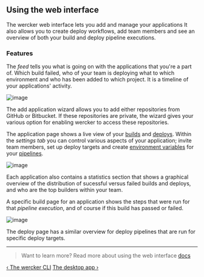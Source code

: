 ## Using the web interface

The wercker web interface lets you add and manage your applications
It also allows you to create deploy workflows, add team members and see
an overview of both your build and deploy pipeline executions.

### Features

The *feed* tells you what is going on with the applications that you're a
part of. Which build failed, who of your team is deploying what to which
environment and who has been added to which project. It is a timeline of
your applications' activity.


![image](/images/feed-add-app.png)

The add application wizard allows you to add either repositories from
GitHub or Bitbucket. If these repositories are private, the wizard gives
your various option for enabling wercker to access these repositories.

The application page shows a live view of your
[builds](/learn/build/01_introduction.html) and
[deploys](/learn/deploy/01_introduction.html). Within the *settings tab*
you can control various aspects of your application; invite team
members, set up deploy targets and create [environment variables](/learn/wercker-yml/04_environment-variables.html) for
your [pipelines](/learn/pipelines/01_introduction.html).

![image](/images/app-stats.png)

Each application also contains a statistics section that shows a
graphical overview of the distribution of sucessful versus failed builds
and deploys, and who are the top builders within your team.

A specific build page for an application shows the steps that were
run for that *pipeline execution*, and of course if this build has passed or
failed.

![image](/images/build-deploy.png)

The deploy page has a similar overview for deploy pipelines that are
run for specific deploy targets.

- - -
> Want to learn more? Read more about using the web interface
> [docs](/docs/cli/commands.html)

[&lsaquo; The wercker CLI](/learn/basics/04_the-wercker-cli.html "nav previous basics")
[The desktop app &rsaquo;](/learn/basics/05_the-desktop-app.html "nav next basics")
